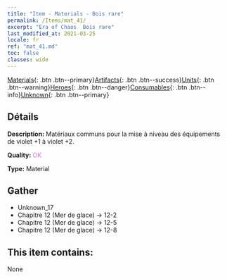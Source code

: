```yaml
---
title: "Item - Materials - Bois rare"
permalink: /Items/mat_41/
excerpt: "Era of Chaos  Bois rare"
last_modified_at: 2021-03-25
locale: fr
ref: "mat_41.md"
toc: false
classes: wide
---
```

 [Materials](/fr/Items/){: .btn .btn--primary}[Artifacts](/fr/Items/Artifacts/){: .btn .btn--success}[Units](/fr/Items/Units/){: .btn .btn--warning}[Heroes](/fr/Items/Heroes/){: .btn .btn--danger}[Consumables](/fr/Items/Consumables/){: .btn .btn--info}[Unknown](/fr/Items/Unknown/){: .btn .btn--primary}

## Détails
 **Description:** Matériaux communs pour la mise à niveau des équipements de violet +1 à violet +2.

 **Quality:** <span style="color: #DA70D6">OK</span>

 **Type:** Material

## Gather

*    Unknown_17 
*    Chapitre 12 (Mer de glace) -> 12-2 
*    Chapitre 12 (Mer de glace) -> 12-5 
*    Chapitre 12 (Mer de glace) -> 12-8 

## This item contains:

  None

